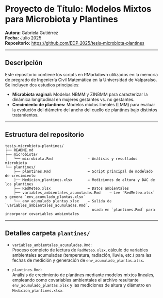 # Proyecto de Título: Modelos Mixtos para Microbiota y Plantines

**Autora:** Gabriela Gutiérrez  
**Fecha:** Julio 2025  
**Repositorio:** https://github.com/EDP-2025/tesis-microbiota-plantines

---

## Descripción

Este repositorio contiene los scripts en RMarkdown utilizados en la memoria de pregrado de Ingeniería Civil Matemática en la Universidad de Valparaíso.  
Se incluyen dos estudios principales:

- **Microbiota vaginal:** Modelos NBMM y ZINBMM para caracterizar la dinámica longitudinal en mujeres gestantes vs. no gestantes.  
- **Crecimiento de plantines:** Modelos mixtos lineales (LMM) para evaluar la evolución del diámetro del ancho del cuello de plantines bajo distintos tratamientos.

---

## Estructura del repositorio

```plaintext
tesis-microbiota-plantines/
├── README.md
├── microbiota/
│   └── microbiota.Rmd                ← Análisis y resultados microbiota
└── plantines/
    ├── plantines.Rmd                 ← Script principal de modelado de crecimiento
    ├── Medicion_plantines.xlsx       ← Mediciones de altura y DAC de los plantines
    ├── RedMeteo.xlsx                 ← Datos ambientales
    ├── variables_ambientales_acumuladas.Rmd    → Lee `RedMeteo.xlsx` y genera `env_acumulado_plantas.xlsx`
    └── env_acumulado_plantas.xlsx    ← Salida de `variables_ambientales_acumuladas.Rmd`,
                                        usada en `plantines.Rmd` para incorporar covariables ambientales
```
---
## Detalles carpeta `plantines/`

- `variables_ambientales_acumuladas.Rmd`:  
  Proceso completo de lectura de `RedMeteo.xlsx`, cálculo de variables ambientales acumuladas (temperatura, radiación, lluvia, etc.) para las fechas de medición y generación de `env_acumulado_plantas.xlsx`.

- `plantines.Rmd`:  
  Análisis de crecimiento de plantines mediante modelos mixtos lineales, empleando como covariables ambientales el archivo resultante `env_acumulado_plantas.xlsx` y las mediciones de altura y diámetro en `Medicion_plantines.xlsx`.



